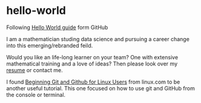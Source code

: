 # hello-world
Following [Hello World guide](https://guides.github.com/activities/hello-world/) form GitHub

I am a mathematician studing data science and pursuing a career change into this emerging/rebranded feild.

Would you like an life-long learner on your team? One with extensive mathematical training and a love of ideas?
Then please look over my [resume](https://github.com/EricDFay/resume) or contact me.

I found [Beginning Git and Github for Linux Users](https://www.linux.com/learn/beginning-git-and-github-linux-users) from linux.com to be another useful tutorial. This one focused on how to use git and GitHub from the console or terminal.
